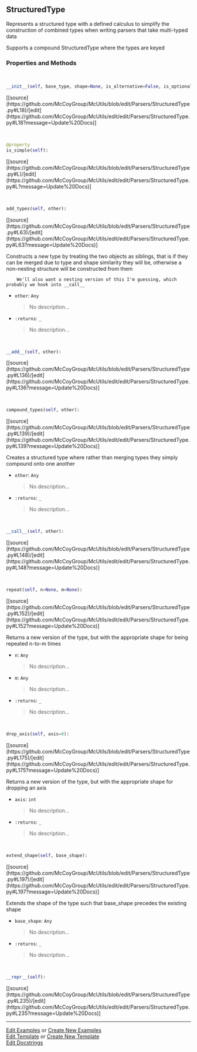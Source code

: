 ## <a id="McUtils.Parsers.StructuredType.StructuredType">StructuredType</a>
Represents a structured type with a defined calculus to simplify the construction of combined types when writing
parsers that take multi-typed data

Supports a compound StructuredType where the types are keyed

### Properties and Methods
<a id="McUtils.Parsers.StructuredType.StructuredType.__init__" class="docs-object-method">&nbsp;</a> 
```python
__init__(self, base_type, shape=None, is_alternative=False, is_optional=False, default_value=None): 
```
<div class="docs-source-link" markdown="1">
[[source](https://github.com/McCoyGroup/McUtils/blob/edit/Parsers/StructuredType.py#L18)/[edit](https://github.com/McCoyGroup/McUtils/edit/edit/Parsers/StructuredType.py#L18?message=Update%20Docs)]
</div>

<a id="McUtils.Parsers.StructuredType.StructuredType.is_simple" class="docs-object-method">&nbsp;</a> 
```python
@property
is_simple(self): 
```
<div class="docs-source-link" markdown="1">
[[source](https://github.com/McCoyGroup/McUtils/blob/edit/Parsers/StructuredType.py#L)/[edit](https://github.com/McCoyGroup/McUtils/edit/edit/Parsers/StructuredType.py#L?message=Update%20Docs)]
</div>

<a id="McUtils.Parsers.StructuredType.StructuredType.add_types" class="docs-object-method">&nbsp;</a> 
```python
add_types(self, other): 
```
<div class="docs-source-link" markdown="1">
[[source](https://github.com/McCoyGroup/McUtils/blob/edit/Parsers/StructuredType.py#L63)/[edit](https://github.com/McCoyGroup/McUtils/edit/edit/Parsers/StructuredType.py#L63?message=Update%20Docs)]
</div>

Constructs a new type by treating the two objects as siblings, that is if they can be merged due to type and
        shape similarity they will be, otherwise a non-nesting structure will be constructed from them

        We'll also want a nesting version of this I'm guessing, which probably we hook into __call__
- `other`: `Any`
    >No description...
- `:returns`: `_`
    >No description...

<a id="McUtils.Parsers.StructuredType.StructuredType.__add__" class="docs-object-method">&nbsp;</a> 
```python
__add__(self, other): 
```
<div class="docs-source-link" markdown="1">
[[source](https://github.com/McCoyGroup/McUtils/blob/edit/Parsers/StructuredType.py#L136)/[edit](https://github.com/McCoyGroup/McUtils/edit/edit/Parsers/StructuredType.py#L136?message=Update%20Docs)]
</div>

<a id="McUtils.Parsers.StructuredType.StructuredType.compound_types" class="docs-object-method">&nbsp;</a> 
```python
compound_types(self, other): 
```
<div class="docs-source-link" markdown="1">
[[source](https://github.com/McCoyGroup/McUtils/blob/edit/Parsers/StructuredType.py#L139)/[edit](https://github.com/McCoyGroup/McUtils/edit/edit/Parsers/StructuredType.py#L139?message=Update%20Docs)]
</div>

Creates a structured type where rather than merging types they simply compound onto one another
- `other`: `Any`
    >No description...
- `:returns`: `_`
    >No description...

<a id="McUtils.Parsers.StructuredType.StructuredType.__call__" class="docs-object-method">&nbsp;</a> 
```python
__call__(self, other): 
```
<div class="docs-source-link" markdown="1">
[[source](https://github.com/McCoyGroup/McUtils/blob/edit/Parsers/StructuredType.py#L148)/[edit](https://github.com/McCoyGroup/McUtils/edit/edit/Parsers/StructuredType.py#L148?message=Update%20Docs)]
</div>

<a id="McUtils.Parsers.StructuredType.StructuredType.repeat" class="docs-object-method">&nbsp;</a> 
```python
repeat(self, n=None, m=None): 
```
<div class="docs-source-link" markdown="1">
[[source](https://github.com/McCoyGroup/McUtils/blob/edit/Parsers/StructuredType.py#L152)/[edit](https://github.com/McCoyGroup/McUtils/edit/edit/Parsers/StructuredType.py#L152?message=Update%20Docs)]
</div>

Returns a new version of the type, but with the appropriate shape for being repeated n-to-m times
- `n`: `Any`
    >No description...
- `m`: `Any`
    >No description...
- `:returns`: `_`
    >No description...

<a id="McUtils.Parsers.StructuredType.StructuredType.drop_axis" class="docs-object-method">&nbsp;</a> 
```python
drop_axis(self, axis=0): 
```
<div class="docs-source-link" markdown="1">
[[source](https://github.com/McCoyGroup/McUtils/blob/edit/Parsers/StructuredType.py#L175)/[edit](https://github.com/McCoyGroup/McUtils/edit/edit/Parsers/StructuredType.py#L175?message=Update%20Docs)]
</div>

Returns a new version of the type, but with the appropriate shape for dropping an axis
- `axis`: `int`
    >No description...
- `:returns`: `_`
    >No description...

<a id="McUtils.Parsers.StructuredType.StructuredType.extend_shape" class="docs-object-method">&nbsp;</a> 
```python
extend_shape(self, base_shape): 
```
<div class="docs-source-link" markdown="1">
[[source](https://github.com/McCoyGroup/McUtils/blob/edit/Parsers/StructuredType.py#L197)/[edit](https://github.com/McCoyGroup/McUtils/edit/edit/Parsers/StructuredType.py#L197?message=Update%20Docs)]
</div>

Extends the shape of the type such that base_shape precedes the existing shape
- `base_shape`: `Any`
    >No description...
- `:returns`: `_`
    >No description...

<a id="McUtils.Parsers.StructuredType.StructuredType.__repr__" class="docs-object-method">&nbsp;</a> 
```python
__repr__(self): 
```
<div class="docs-source-link" markdown="1">
[[source](https://github.com/McCoyGroup/McUtils/blob/edit/Parsers/StructuredType.py#L235)/[edit](https://github.com/McCoyGroup/McUtils/edit/edit/Parsers/StructuredType.py#L235?message=Update%20Docs)]
</div>





___

[Edit Examples](https://github.com/McCoyGroup/McUtils/edit/edit/ci/examples/McUtils/Parsers/StructuredType/StructuredType.md) or 
[Create New Examples](https://github.com/McCoyGroup/McUtils/new/edit/?filename=ci/examples/McUtils/Parsers/StructuredType/StructuredType.md) <br/>
[Edit Template](https://github.com/McCoyGroup/McUtils/edit/edit/ci/docs/McUtils/Parsers/StructuredType/StructuredType.md) or 
[Create New Template](https://github.com/McCoyGroup/McUtils/new/edit/?filename=ci/docs/templates/McUtils/Parsers/StructuredType/StructuredType.md) <br/>
[Edit Docstrings](https://github.com/McCoyGroup/McUtils/edit/edit/McUtils/Parsers/StructuredType.py?message=Update%20Docs)